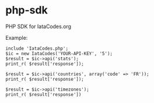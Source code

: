# php-sdk
PHP SDK for IataCodes.org

Example:
```
include 'IataCodes.php';
$ic = new IataCodes('YOUR-API-KEY', '5');
$result = $ic->api('stats');
print_r( $result['response']);

$result = $ic->api('countries', array('code' => 'FR'));
print_r( $result['response']);

$result = $ic->api('timezones');
print_r( $result['response'])
```

